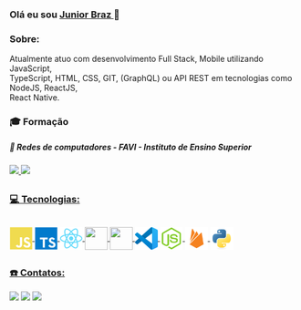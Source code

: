 ### Olá eu sou <a href="https://www.linkedin.com/in/jose-braz-junior/" > Junior Braz </a>👋

<h3 align="left"> Sobre: </h3>
<p>
 Atualmente atuo com desenvolvimento Full Stack, Mobile utilizando JavaScript, </br>
  TypeScript, HTML, CSS, GIT, (GraphQL) ou API REST em tecnologias como NodeJS, ReactJS,</br>
  React Native. 
</p>


<h3 align="left"> 🎓 Formação </h3>

  <h5 align="left">
    🚀 Redes de computadores  - FAVI - Instituto de Ensino Superior
  </h5>

<div>
  <a href="https://github.com/juniorbraz93">
  <img height="180em" src="https://github-readme-stats.vercel.app/api?username=juniorbraz93&show_icons=true&theme=tokyonight&include_all_commits=true&count_private=true"/>
  <img height="180em" src="https://github-readme-stats.vercel.app/api/top-langs/?username=juniorbraz93&layout=compact&langs_count=7&theme=tokyonight"/>
</div> 
 
 ## <h3 align="left"> 💻 Tecnologias: </h3>
  
  <div style="display: inline_block"><br>
  <img align="center"  height="40" width="40" src="https://raw.githubusercontent.com/devicons/devicon/master/icons/javascript/javascript-plain.svg">
  <img align="center" height="40" width="40" src="https://raw.githubusercontent.com/devicons/devicon/master/icons/typescript/typescript-plain.svg">
  <img align="center"  height="40" width="40" src="https://raw.githubusercontent.com/devicons/devicon/master/icons/react/react-original.svg">
  <img align="center"  height="40" width="40" src="https://cdn.jsdelivr.net/gh/devicons/devicon/icons/html5/html5-original-wordmark.svg" />
  <img align="center"  height="40" width="40" src="https://cdn.jsdelivr.net/gh/devicons/devicon/icons/css3/css3-original-wordmark.svg" />
  <img align="center"  height="40" width="40" src="https://github.com/devicons/devicon/blob/master/icons/vscode/vscode-original.svg">
  <img align="center"  height="40" width="40" src="https://github.com/devicons/devicon/blob/master/icons/nodejs/nodejs-original.svg">
  <img align="center"  height="40" width="40" src="https://github.com/devicons/devicon/blob/master/icons/firebase/firebase-plain.svg">
  <img align="center"  height="40" width="40" src="https://raw.githubusercontent.com/devicons/devicon/master/icons/python/python-original.svg">

 ## <h3 align="left"> ☎️ Contatos: </h3>
    
 <div>
  <a href="https://www.linkedin.com/in/jose-braz-junior/" target="_blank"><img src="https://img.shields.io/badge/-LinkedIn-%230077B5?style=for-the-badge&logo=linkedin&logoColor=white" target="_blank"></a>    
  <a href = "https://wa.me/5527999040472"><img src="https://img.shields.io/badge/WhatsApp-25D366?style=for-the-badge&logo=whatsapp&logoColor=white" target="_blank"></a>      
  <a href = "mailto:jbrazjr.es@gmail.com"><img src="https://img.shields.io/badge/-Gmail-%23333?style=for-the-badge&logo=gmail&logoColor=white" target="_blank"></a>
  </div>  

<!-- https://www.linkedin.com/in/jose-braz-junior/"  -->

<!-- https://wa.me/5527999040472 -->
       
</div>
